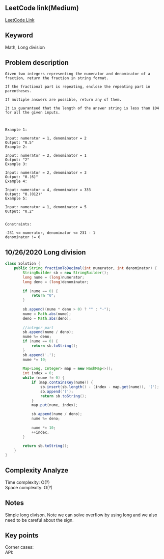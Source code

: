 ## LeetCode link(Medium)
[LeetCode Link](https://leetcode.com/problems/fraction-to-recurring-decimal/)
 
## Keyword
Math, Long division

## Problem description
```
Given two integers representing the numerator and denominator of a fraction, return the fraction in string format.

If the fractional part is repeating, enclose the repeating part in parentheses.

If multiple answers are possible, return any of them.

It is guaranteed that the length of the answer string is less than 104 for all the given inputs.

 

Example 1:

Input: numerator = 1, denominator = 2
Output: "0.5"
Example 2:

Input: numerator = 2, denominator = 1
Output: "2"
Example 3:

Input: numerator = 2, denominator = 3
Output: "0.(6)"
Example 4:

Input: numerator = 4, denominator = 333
Output: "0.(012)"
Example 5:

Input: numerator = 1, denominator = 5
Output: "0.2"
 

Constraints:

-231 <= numerator, denominator <= 231 - 1
denominator != 0
```
## 10/26/2020 Long division
```java
class Solution {
    public String fractionToDecimal(int numerator, int denominator) {
        StringBuilder sb = new StringBuilder();
        long nume = (long)numerator;
        long deno = (long)denominator;
        
        if (nume == 0) {
            return "0";
        }
        
        sb.append((nume * deno > 0) ? "" : "-");
        nume = Math.abs(nume);
        deno = Math.abs(deno);
        
        //integer part
        sb.append(nume / deno);
        nume %= deno;
        if (nume == 0) {
            return sb.toString();
        }
        sb.append('.');
        nume *= 10;
        
        Map<Long, Integer> map = new HashMap<>();
        int index = 0;
        while (nume != 0) {
            if (map.containsKey(nume)) {
                sb.insert(sb.length() - (index - map.get(nume)), '(');
                sb.append(')');
                return sb.toString();
            }
            map.put(nume, index);

            sb.append(nume / deno);
            nume %= deno;
            
            nume *= 10;
            ++index;
        }
        
        return sb.toString();
    }
}
```

## Complexity Analyze
Time complexity: O(?)  
Space complexity: O(?)

## Notes
Simple long divison. Note we can solve overflow by using long and we also need to be careful about the sign.  

## Key points
Corner cases:   
API:
